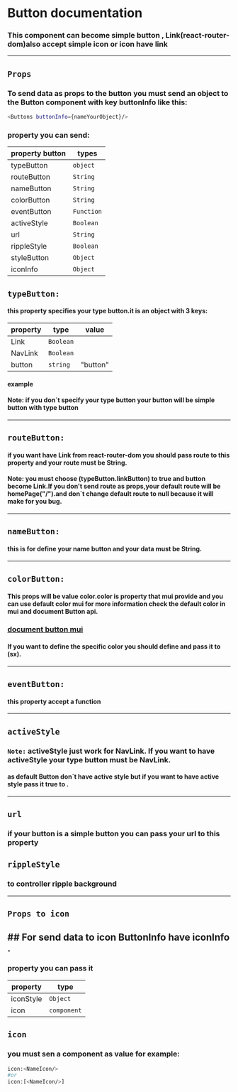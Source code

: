 # Button documentation

### This component can become simple button , Link(react-router-dom)also accept simple icon or icon have link

---

## `Props`

### To send data as props to the button you must send an object to the Button component with key **buttonInfo** like this:

```bash
<Buttons buttonInfo={nameYourObject}/>
```

### property you can send:

| property button | types      |
| --------------- | ---------- |
| typeButton      | `object`   |
| routeButton     | `String`   |
| nameButton      | `String`   |
| colorButton     | `String`   |
| eventButton     | `Function` |
| activeStyle     | `Boolean`  |
| url             | `String`   |
| rippleStyle     | `Boolean`  |
| styleButton     | `Object`   |
| iconInfo        | `Object`   |

## `typeButton:`

#### this property specifies your type button.it is an object with 3 keys:

| property | type      | value    |
| -------- | --------- | -------- |
| Link     | `Boolean` |          |
| NavLink  | `Boolean` |          |
| button   | `string`  | "button" |

#### example

#### **Note:** if you don`t specify your type button your button will be simple button with type button

---

## `routeButton:`

#### if you want have Link from react-router-dom you should pass route to this property and your route must be **String**.

#### **Note:** you must choose (typeButton.linkButton) to true and button become Link.If you don't send route as props,your default route will be homePage("/").and don`t change default route to null because it will make for you bug.

---

## `nameButton:`

#### this is for define your name button and your data must be **String**.

---

## `colorButton:`

#### This props will be value color.color is property that mui provide and you can use default color mui for more information check the default color in mui and document Button api.

### [document button mui](https://mui.com/api/button/)

#### If you want to define the specific color you should define and pass it to (sx).

---

## `eventButton:`

#### this property accept a function

---

## `activeStyle`

### `Note:` activeStyle just work for NavLink. If you want to have activeStyle your type button must be NavLink.

#### as default Button don`t have active style but if you want to have active style pass it true to .

---

## `url`

### if your button is a simple button you can pass your url to this property

## `rippleStyle`

### to controller ripple background

---

## `Props to icon`

## ## For send data to icon ButtonInfo have iconInfo .

### property you can pass it

| property  | type        |
| --------- | ----------- |
| iconStyle | `Object`    |
| icon      | `component` |

## `icon`

### you must sen a component as value for example:

```bash
icon:<NameIcon/>
#or
icon:[<NameIcon/>]

```
